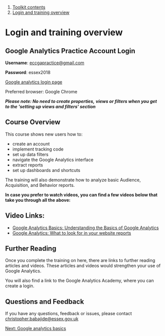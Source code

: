 1.  [Toolkit contents](contents)
2.  [Login and training overview](#)

# Login and training overview

## Google Analytics Practice Account Login

**Username**: eccgapractice@gmail.com

**Password**: essex2018

[Google analytics login page](https://analytics.google.com/)

Preferred browser: Google Chrome

_**Please note: No need to create properties,**_ _**views or filters when you get to the 'setting up views and filters' section**_

## Course Overview

This course shows new users how to:

*   create an account
*   implement tracking code
*   set up data filters
*   navigate the Google Analytics interface
*   extract reports
*   set up dashboards and shortcuts

The training will also demonstrate how to analyze basic Audience, Acquisition, and Behavior reports.

**In case you prefer to watch videos, you can find a few videos below that take you through all the above:**

## Video Links:

*   [Google Analytics Basics: Understanding the Basics of Google Analytics](https://youtu.be/5K5h_zLbDac)
*   [Google Analytics: What to look for in your website reports](https://youtu.be/CHK1oR7UcN8)

## Further Reading

Once you complete the training on here, there are links to further reading articles and videos. These articles and videos would strengthen your use of Google Analytics.

You will also find a link to the Google Analytics Academy, where you can create a login.

## Questions and Feedback

If you have any questions, feedback or issues, please contact christopher.babajide@essex.gov.uk

[Next: Google analytics basics](/google-analytics-guide/google-analytics-basics/)

